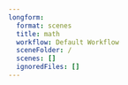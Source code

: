 ```yaml
---
longform:
  format: scenes
  title: math
  workflow: Default Workflow
  sceneFolder: /
  scenes: []
  ignoredFiles: []
---
```

